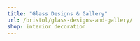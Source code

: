 ```yaml
---
title: "Glass Designs & Gallery"
url: /bristol/glass-designs-and-gallery/
shop: interior decoration
---
```

